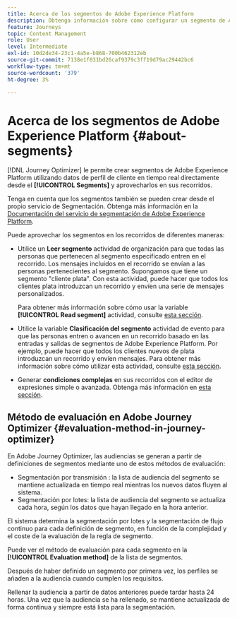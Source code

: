 ```yaml
---
title: Acerca de los segmentos de Adobe Experience Platform
description: Obtenga información sobre cómo configurar un segmento de Adobe Experience Platform
feature: Journeys
topic: Content Management
role: User
level: Intermediate
exl-id: 10d2de34-23c1-4a5e-b868-700b462312eb
source-git-commit: 7138e1f031bd26caf9379c3ff19d79ac29442bc6
workflow-type: tm+mt
source-wordcount: '379'
ht-degree: 3%

---
```


# Acerca de los segmentos de Adobe Experience Platform {#about-segments}

[!DNL Journey Optimizer]  le permite crear segmentos de Adobe Experience Platform utilizando datos de perfil de cliente en tiempo real directamente desde el **[!UICONTROL Segments]** y aprovecharlos en sus recorridos.

Tenga en cuenta que los segmentos también se pueden crear desde el propio servicio de Segmentación. Obtenga más información en la [Documentación del servicio de segmentación de Adobe Experience Platform](https://experienceleague.adobe.com/docs/experience-platform/segmentation/home.html).

Puede aprovechar los segmentos en los recorridos de diferentes maneras:

* Utilice un **Leer segmento** actividad de organización para que todas las personas que pertenecen al segmento especificado entren en el recorrido. Los mensajes incluidos en el recorrido se envían a las personas pertenecientes al segmento. Supongamos que tiene un segmento &quot;cliente plata&quot;. Con esta actividad, puede hacer que todos los clientes plata introduzcan un recorrido y envíen una serie de mensajes personalizados.

   Para obtener más información sobre cómo usar la variable **[!UICONTROL Read segment]** actividad, consulte [esta sección](../building-journeys/read-segment.md#configuring-segment-trigger-activity).

* Utilice la variable **Clasificación del segmento** actividad de evento para que las personas entren o avancen en un recorrido basado en las entradas y salidas de segmentos de Adobe Experience Platform. Por ejemplo, puede hacer que todos los clientes nuevos de plata introduzcan un recorrido y envíen mensajes. Para obtener más información sobre cómo utilizar esta actividad, consulte [esta sección](../building-journeys/segment-qualification-events.md).

* Generar **condiciones complejas** en sus recorridos con el editor de expresiones simple o avanzada. Obtenga más información en [esta sección](../building-journeys/condition-activity.md#using-a-segment).

## Método de evaluación en Adobe Journey Optimizer {#evaluation-method-in-journey-optimizer}

En Adobe Journey Optimizer, las audiencias se generan a partir de definiciones de segmentos mediante uno de estos métodos de evaluación:

* Segmentación por transmisión : la lista de audiencia del segmento se mantiene actualizada en tiempo real mientras los nuevos datos fluyen al sistema.
* Segmentación por lotes: la lista de audiencia del segmento se actualiza cada hora, según los datos que hayan llegado en la hora anterior.

El sistema determina la segmentación por lotes y la segmentación de flujo continuo para cada definición de segmento, en función de la complejidad y el coste de la evaluación de la regla de segmento.

Puede ver el método de evaluación para cada segmento en la **[!UICONTROL Evaluation method]** de la lista de segmentos.

Después de haber definido un segmento por primera vez, los perfiles se añaden a la audiencia cuando cumplen los requisitos.

Rellenar la audiencia a partir de datos anteriores puede tardar hasta 24 horas. Una vez que la audiencia se ha rellenado, se mantiene actualizada de forma continua y siempre está lista para la segmentación.
